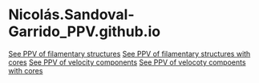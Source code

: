 # Nicolás.Sandoval-Garrido_PPV.github.io
[See PPV of filamentary structures](ppv_structures.html)
[See PPV of filamentary structures with cores](ppv_structures_cores.html)
[See PPV of velocity components](ppv_velocity_components.html)
[See PPV of velocoty compoents with cores](ppv_velocity_components_cores.html)
